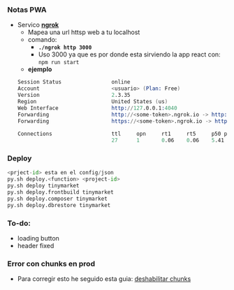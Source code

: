 ### Notas PWA
- Servico [**ngrok**](https://ngrok.com/download)
  - Mapea una url httsp web a tu localhost 
  - comando:
    - **`./ngrok http 3000`**
    - Uso 3000 ya que es por donde esta sirviendo la app react con: `npm run start`
  - **ejemplo**
  ```s
  Session Status                online                                                                                                                    
  Account                       <usuario> (Plan: Free)                                                                                                  
  Version                       2.3.35 
  Region                        United States (us)
  Web Interface                 http://127.0.0.1:4040                                                                                                     
  Forwarding                    http://<some-token>.ngrok.io -> http://localhost:3000                                                                         
  Forwarding                    https://<some-token>.ngrok.io -> http://localhost:3000                                                                        
                                                                                                                                                          
  Connections                   ttl     opn     rt1     rt5     p50 p90                                                                               
                                27      1       0.06    0.06    5.41    8.29
  ```

### Deploy
```py
<prject-id> esta en el config/json
py.sh deploy.<function> <project-id>
py.sh deploy tinymarket
py.sh deploy.frontbuild tinymarket
py.sh deploy.composer tinymarket
py.sh deploy.dbrestore tinymarket
```

### To-do:
- loading button
- header fixed

### Error con chunks en prod
- Para corregir esto he seguido esta guia: [deshabilitar chunks](https://zeph.co/disable-code-splitting-create-react-app)
